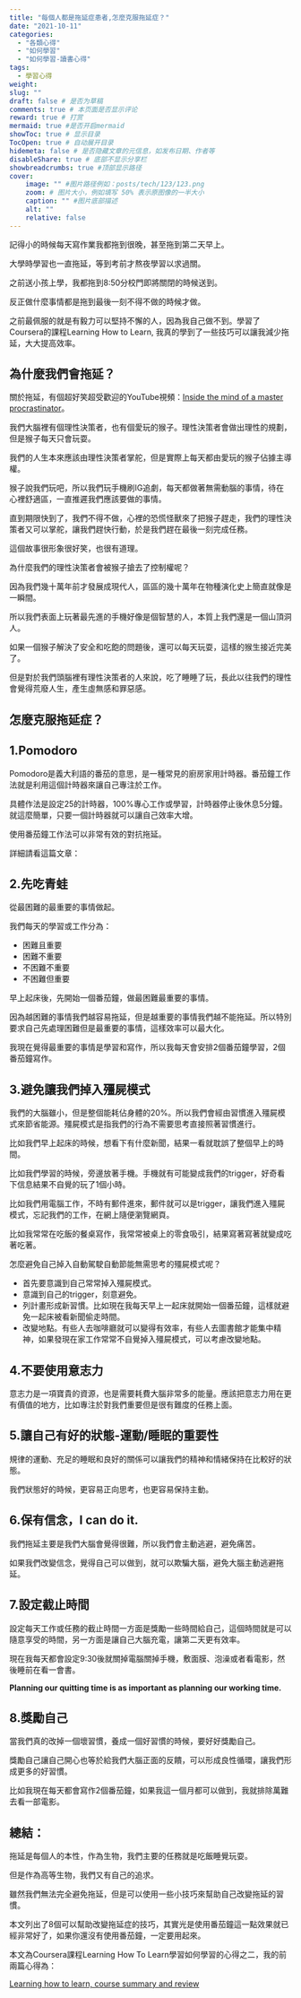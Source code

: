 ```yaml
---
title: "每個人都是拖延症患者,怎麼克服拖延症？"
date: "2021-10-11"
categories: 
  - "各類心得"
  - "如何學習"
  - "如何學習-讀書心得"
tags: 
  - 學習心得
weight:
slug: ""
draft: false # 是否为草稿
comments: true # 本页面是否显示评论
reward: true # 打赏
mermaid: true #是否开启mermaid
showToc: true # 显示目录
TocOpen: true # 自动展开目录
hidemeta: false # 是否隐藏文章的元信息，如发布日期、作者等
disableShare: true # 底部不显示分享栏
showbreadcrumbs: true #顶部显示路径
cover:
    image: "" #图片路径例如：posts/tech/123/123.png
    zoom: # 图片大小，例如填写 50% 表示原图像的一半大小
    caption: "" #图片底部描述
    alt: ""
    relative: false
---
```


記得小的時候每天寫作業我都拖到很晚，甚至拖到第二天早上。

大學時學習也一直拖延，等到考前才熬夜學習以求過關。

之前送小孩上學，我都拖到8:50分校門即將關閉的時候送到。

反正做什麼事情都是拖到最後一刻不得不做的時候才做。

之前最佩服的就是有毅力可以堅持不懈的人，因為我自己做不到。學習了Coursera的課程Learning How to Learn, 我真的學到了一些技巧可以讓我減少拖延，大大提高效率。

## 為什麼我們會拖延？

關於拖延，有個超好笑超受歡迎的YouTube視頻：[Inside the mind of a master procrastinator](https://www.youtube.com/watch?v=arj7oStGLkU&list=PL9DkbWn-YGpYOMlTK3dOjcJKGfo9YyM-g&index=4)。

我們大腦裡有個理性決策者，也有個愛玩的猴子。理性決策者會做出理性的規劃，但是猴子每天只會玩耍。

我們的人生本來應該由理性決策者掌舵，但是實際上每天都由愛玩的猴子佔據主導權。

猴子說我們玩吧，所以我們玩手機刷IG追劇，每天都做著無需動腦的事情，待在心裡舒適區，一直推遲我們應該要做的事情。

直到期限快到了，我們不得不做，心裡的恐慌怪獸來了把猴子趕走，我們的理性決策者又可以掌舵，讓我們趕快行動，於是我們趕在最後一刻完成任務。

這個故事很形象很好笑，也很有道理。

為什麼我們的理性決策者會被猴子搶去了控制權呢？

因為我們幾十萬年前才發展成現代人，區區的幾十萬年在物種演化史上簡直就像是一瞬間。

所以我們表面上玩著最先進的手機好像是個智慧的人，本質上我們還是一個山頂洞人。

如果一個猴子解決了安全和吃飽的問題後，還可以每天玩耍，這樣的猴生接近完美了。

但是對於我們頭腦裡有理性決策者的人來說，吃了睡睡了玩，長此以往我們的理性會覺得荒廢人生，產生虛無感和罪惡感。

## 怎麼克服拖延症？

## 1.Pomodoro

Pomodoro是義大利語的番茄的意思，是一種常見的廚房家用計時器。番茄鐘工作法就是利用這個計時器來讓自己專注於工作。

具體作法是設定25的計時器，100%專心工作或學習，計時器停止後休息5分鐘。就這麼簡單，只要一個計時器就可以讓自己效率大增。

使用番茄鐘工作法可以非常有效的對抗拖延。

詳細請看這篇文章：


## 2.先吃青蛙

從最困難的最重要的事情做起。

我們每天的學習或工作分為：

- 困難且重要
- 困難不重要
- 不困難不重要
- 不困難但重要

早上起床後，先開始一個番茄鐘，做最困難最重要的事情。

因為越困難的事情我們越容易拖延，但是越重要的事情我們越不能拖延。所以特別要求自己先處理困難但是最重要的事情，這樣效率可以最大化。

我現在覺得最重要的事情是學習和寫作，所以我每天會安排2個番茄鐘學習，2個番茄鐘寫作。

## 3.避免讓我們掉入殭屍模式

我們的大腦雖小，但是整個能耗佔身體的20%。所以我們會經由習慣進入殭屍模式來節省能源。殭屍模式是指我們的行為不需要思考直接照著習慣進行。

比如我們早上起床的時候，想看下有什麼新聞，結果一看就耽誤了整個早上的時間。

比如我們學習的時候，旁邊放著手機。手機就有可能變成我們的trigger，好奇看下信息結果不自覺的玩了1個小時。

比如我們用電腦工作，不時有郵件進來，郵件就可以是trigger，讓我們進入殭屍模式，忘記我們的工作，在網上隨便瀏覽網頁。

比如我常常在吃飯的餐桌寫作，我常常被桌上的零食吸引，結果寫著寫著就變成吃著吃著。

怎麼避免自己掉入自動駕駛自動節能無需思考的殭屍模式呢？

- 首先要意識到自己常常掉入殭屍模式。
- 意識到自己的trigger，刻意避免。
- 列計畫形成新習慣。比如現在我每天早上一起床就開始一個番茄鐘，這樣就避免一起床被看新聞偷走時間。
- 改變地點。有些人去咖啡廳就可以變得有效率，有些人去圖書館才能集中精神，如果發現在家工作常常不自覺掉入殭屍模式，可以考慮改變地點。

## 4.不要使用意志力

意志力是一項寶貴的資源，也是需要耗費大腦非常多的能量。應該把意志力用在更有價值的地方，比如專注於對我們重要但是很有難度的任務上面。

## 5.讓自己有好的狀態-運動/睡眠的重要性

規律的運動、充足的睡眠和良好的關係可以讓我們的精神和情緒保持在比較好的狀態。

我們狀態好的時候，更容易正向思考，也更容易保持主動。

## 6.保有信念，I can do it.

我們拖延主要是我們大腦會覺得很難，所以我們會主動逃避，避免痛苦。

如果我們改變信念，覺得自己可以做到，就可以欺騙大腦，避免大腦主動逃避拖延。


## 7.設定截止時間

設定每天工作或任務的截止時間一方面是獎勵一些時間給自己，這個時間就是可以隨意享受的時間，另一方面是讓自己大腦充電，讓第二天更有效率。

現在我每天都會設定9:30後就關掉電腦關掉手機，敷面膜、泡澡或者看電影，然後睡前在看一會書。

**Planning our quitting time is as important as planning our working time.**

## 8.獎勵自己

當我們真的改掉一個壞習慣，養成一個好習慣的時候，要好好獎勵自己。

獎勵自己讓自己開心也等於給我們大腦正面的反饋，可以形成良性循環，讓我們形成更多的好習慣。

比如我現在每天都會寫作2個番茄鐘，如果我這一個月都可以做到，我就排除萬難去看一部電影。

## 總結：

拖延是每個人的本性，作為生物，我們主要的任務就是吃飯睡覺玩耍。

但是作為高等生物，我們又有自己的追求。

雖然我們無法完全避免拖延，但是可以使用一些小技巧來幫助自己改變拖延的習慣。

本文列出了8個可以幫助改變拖延症的技巧，其實光是使用番茄鐘這一點效果就已經非常好了，如果你還沒有使用番茄鐘，一定要用起來。

本文為Coursera課程Learning How To Learn學習如何學習的心得之二，我的前兩篇心得為：

[Learning how to learn, course summary and review](https://readwriteinvest.com/?p=132)

